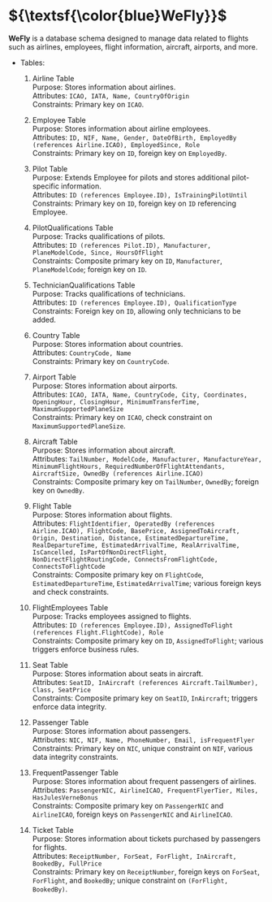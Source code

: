 <h1>${\textsf{\color{blue}WeFly}}$</h1>

<strong>WeFly</strong> is a database schema designed to manage data related to flights such as airlines, employees, flight information, 
aircraft, airports, and more.

- Tables:

  1. Airline Table<br>
  Purpose: Stores information about airlines.<br>
  Attributes: `ICAO, IATA, Name, CountryOfOrigin`<br>
  Constraints: Primary key on `ICAO`.

  3. Employee Table<br>
  Purpose: Stores information about airline employees.<br>
  Attributes: `ID, NIF, Name, Gender, DateOfBirth, EmployedBy (references Airline.ICAO), EmployedSince, Role`<br>
  Constraints: Primary key on `ID`, foreign key on `EmployedBy`.

  4. Pilot Table<br>
  Purpose: Extends Employee for pilots and stores additional pilot-specific information.<br>
  Attributes: `ID (references Employee.ID), IsTrainingPilotUntil`<br>
  Constraints: Primary key on `ID`, foreign key on `ID` referencing Employee.

  5. PilotQualifications Table<br>
  Purpose: Tracks qualifications of pilots.<br>
  Attributes: `ID (references Pilot.ID), Manufacturer, PlaneModelCode, Since, HoursOfFlight`<br>
  Constraints: Composite primary key on `ID`, `Manufacturer`, `PlaneModelCode`; foreign key on `ID`.

  6. TechnicianQualifications Table<br>
  Purpose: Tracks qualifications of technicians.<br>
  Attributes: `ID (references Employee.ID), QualificationType`<br>
  Constraints: Foreign key on `ID`, allowing only technicians to be added.

  7. Country Table<br>
  Purpose: Stores information about countries.<br>
  Attributes: `CountryCode, Name`<br>
  Constraints: Primary key on `CountryCode`.

  8. Airport Table<br>
  Purpose: Stores information about airports.<br>
  Attributes: `ICAO, IATA, Name, CountryCode, City, Coordinates, OpeningHour, ClosingHour, MinimumTransferTime, MaximumSupportedPlaneSize`<br>
  Constraints: Primary key on `ICAO`, check constraint on `MaximumSupportedPlaneSize`.

  9. Aircraft Table<br>
  Purpose: Stores information about aircraft.<br>
  Attributes: `TailNumber, ModelCode, Manufacturer, ManufactureYear, MinimumFlightHours, RequiredNumberOfFlightAttendants, AircraftSize, OwnedBy (references Airline.ICAO)`<br>
  Constraints: Composite primary key on `TailNumber`, `OwnedBy`; foreign key on `OwnedBy`.

  10. Flight Table<br>
  Purpose: Stores information about flights.<br>
  Attributes: `FlightIdentifier, OperatedBy (references Airline.ICAO), FlightCode, BasePrice, AssignedToAircraft, Origin, Destination, Distance, EstimatedDepartureTime, RealDepartureTime, EstimatedArrivalTime, RealArrivalTime, IsCancelled, IsPartOfNonDirectFlight, NonDirectFlightRoutingCode, ConnectsFromFlightCode, ConnectsToFlightCode`<br>
  Constraints: Composite primary key on `FlightCode`, `EstimatedDepartureTime`, `EstimatedArrivalTime`; various foreign keys and check constraints.

  11. FlightEmployees Table<br>
  Purpose: Tracks employees assigned to flights.<br>
  Attributes: `ID (references Employee.ID), AssignedToFlight (references Flight.FlightCode), Role`<br>
  Constraints: Composite primary key on `ID`, `AssignedToFlight`; various triggers enforce business rules.

  12. Seat Table<br>
  Purpose: Stores information about seats in aircraft.<br>
  Attributes: `SeatID, InAircraft (references Aircraft.TailNumber), Class, SeatPrice`<br>
  Constraints: Composite primary key on `SeatID`, `InAircraft`; triggers enforce data integrity.

  13. Passenger Table<br>
  Purpose: Stores information about passengers.<br>
  Attributes: `NIC, NIF, Name, PhoneNumber, Email, isFrequentFlyer`<br>
  Constraints: Primary key on `NIC`, unique constraint on `NIF`, various data integrity constraints.

  14. FrequentPassenger Table<br>
  Purpose: Stores information about frequent passengers of airlines.<br>
  Attributes: `PassengerNIC, AirlineICAO, FrequentFlyerTier, Miles, HasJulesVerneBonus`<br>
  Constraints: Composite primary key on `PassengerNIC` and `AirlineICAO`, foreign keys on `PassengerNIC` and `AirlineICAO`.

  15. Ticket Table<br>
  Purpose: Stores information about tickets purchased by passengers for flights.<br>
  Attributes: `ReceiptNumber, ForSeat, ForFlight, InAircraft, BookedBy, FullPrice`<br>
  Constraints: Primary key on `ReceiptNumber`, foreign keys on `ForSeat`, `ForFlight`, and `BookedBy`; unique constraint on `(ForFlight, BookedBy)`.
